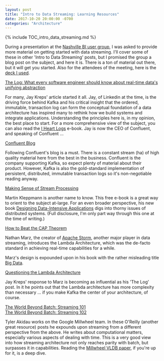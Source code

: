 ```yaml
---  
layout: post
title: "Intro to Data Streaming: Learning Resources"
date: 2017-10-20 20:00:00 -0700
categories: "Architecture"
---
```


{% include TOC_intro_data_streaming.md %}

During a presentation at the [Nashville BI user group](https://www.meetup.com/NashBI/), I was asked to provide more material on getting started with data streaming. I'll cover some of these in other 'Intro to Data Streaming' posts, but I promised the group a blog post on the subject, and here it is. There is a ton of material out there, but it will get you started. Also for the attendees of the meeting, here is the [deck I used](https://rivuletio.files.wordpress.com/2017/10/real_time_etl.pptx). 

[The Log: What every software engineer should know about real-time data's unifying abstraction](https://goo.gl/j6mqP6)  

For many, Jay Kreps' article started it all. Jay, of Linkedin at the time, is the driving force behind Kafka and his critical insight that the ordered, immutable, transaction log can form the conceptual foundation of a data architecture has inspired many to rethink how we build systems and integrate applications. Understanding the principles here is, in my opinion, the best place to start. For a more comprehensive view of the subject, you can also read the [I Heart Logs](https://www.confluent.io/ebook/i-heart-logs-event-data-stream-processing-and-data-integration/) e-book. Jay is now the CEO of Confluent, and speaking of Confluent ...  

[Confluent Blog](https://www.confluent.io/blog/)  

Following Confluent's blog is a must. There is a constant stream (ha) of high quality material here from the best in the business. Confluent is the company supporting Kafka, so expect plenty of material about their product. However, Kafka is also the gold-standard implementation of persistent, distributed, immutable transaction logs so it's non-negotiable reading anyway. 

[Making Sense of Stream Processing](https://www.confluent.io/stream-processing/)  

Martin Kleppmann is another name to know. This free e-book is a great way to orient to the subject at-large. For an even broader perspective, his new book [Designing Data-Intensive Applications](https://dataintensive.net/) digs into thorny issues of distributed systems. (Full disclosure, I'm only part way through this one at the time of writing.)  

[How to Beat the CAP Theorem](http://nathanmarz.com/blog/how-to-beat-the-cap-theorem.html)  

Nathan Marz, the creator of [Apache Storm](https://www.amazon.com/Big-Data-Principles-practices-scalable/dp/1617290343), another major player in data streaming, introduces the Lambda Architecture, which was the de-facto standard in achieving real-time capabilities for a while.   

Marz's design is expounded upon in his book with the rather misleading title [Big Data](https://www.amazon.com/Big-Data-Principles-practices-scalable/dp/1617290343).  

[Questioning the Lambda Architecture](http://radar.oreilly.com/2014/07/questioning-the-lambda-architecture.html)  

Jay Kreps' response to Marz is becoming as influential as his 'The Log' post. In it he points out that the Lambda architecture has more complexity than necessary ... if you make Kafka the center of your architecture, of course.   

[The World Beyond Batch: Streaming 101](https://www.oreilly.com/ideas/the-world-beyond-batch-streaming-101)  
[The World Beyond Batch: Streaming 102](https://www.oreilly.com/ideas/the-world-beyond-batch-streaming-102)  

Tyler Akidau works on the Google Millwheel team. In these O'Reilly (another great resource) posts he expounds upon streaming from a different perspective from the above. He writes about computational matters, especially various aspects of dealing with time. This is a very good view into how streaming architecture not only reaches parity with batch, but surpasses it in capabilities. Reading the [Millwheel VLDB paper](https://research.google.com/pubs/pub41378.html), if you're up for it, is a deep dive.